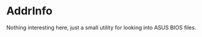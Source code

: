 AddrInfo
========

Nothing interesting here, just a small utility for looking into ASUS BIOS files.
